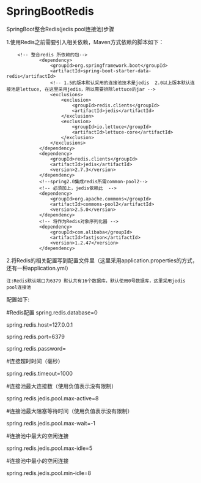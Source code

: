 # SpringBootRedis
SpringBoot整合Redis(jedis pool连接池)步骤

1.使用Redis之前需要引入相关依赖，Maven方式依赖的脚本如下：

        <!-- 整合redis 所依赖的包-->
                <dependency>
                    <groupId>org.springframework.boot</groupId>
                    <artifactId>spring-boot-starter-data-redis</artifactId>
                    <!-- 1.5的版本默认采用的连接池技术是jedis  2.0以上版本默认连接池是lettuce, 在这里采用jedis，所以需要排除lettuce的jar -->
                    <exclusions>
                        <exclusion>
                            <groupId>redis.clients</groupId>
                            <artifactId>jedis</artifactId>
                        </exclusion>
                        <exclusion>
                            <groupId>io.lettuce</groupId>
                            <artifactId>lettuce-core</artifactId>
                        </exclusion>
                    </exclusions>
                </dependency>
                <dependency>
                    <groupId>redis.clients</groupId>
                    <artifactId>jedis</artifactId>
                    <version>2.7.3</version>
                </dependency>
                <!--spring2.0集成redis所需common-pool2-->
                <!-- 必须加上，jedis依赖此  -->
                <dependency>
                    <groupId>org.apache.commons</groupId>
                    <artifactId>commons-pool2</artifactId>
                    <version>2.5.0</version>
                </dependency>
                <!-- 将作为Redis对象序列化器 -->
                <dependency>
                    <groupId>com.alibaba</groupId>
                    <artifactId>fastjson</artifactId>
                    <version>1.2.47</version>
                </dependency>
        
        
2.将Redis的相关配置写到配置文件里（这里采用application.properties的方式，还有一种application.yml）

    注:Redis默认端口为6379 默认共有16个数据库，默认使用0号数据库，这里采用jedis pool连接池
    
 配置如下:
 
 #Redis配置
 spring.redis.database=0
 
 spring.redis.host=127.0.0.1
 
 spring.redis.port=6379
 
 spring.redis.password=
 
 #连接超时时间（毫秒）
 
 spring.redis.timeout=1000
 
 #连接池最大连接数（使用负值表示没有限制）
 
 spring.redis.jedis.pool.max-active=8
 
 #连接池最大阻塞等待时间（使用负值表示没有限制）
 
 spring.redis.jedis.pool.max-wait=-1
 
 #连接池中最大的空闲连接
 
 spring.redis.jedis.pool.max-idle=5
 
 #连接池中最小的空闲连接
 
 spring.redis.jedis.pool.min-idle=8
  
